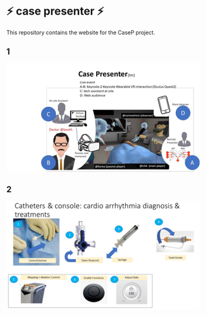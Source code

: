 # ⚡️ case presenter ⚡️

This repository contains the website for the CaseP project.

## 1
![](CaseP1.jpg)

## 2
![](CaseP2.jpg)
